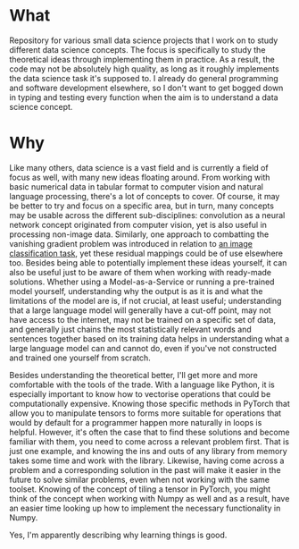 # What

Repository for various small data science projects that I work on
to study different data science concepts. The focus is specifically
to study the theoretical ideas through implementing them in practice.
As a result, the code may not be absolutely high quality,
as long as it roughly implements the data science task it's supposed to.
I already do general programming and software development elsewhere,
so I don't want to get bogged down in typing and testing every function
when the aim is to understand a data science concept.

# Why

Like many others, data science is a vast field and is currently a field
of focus as well, with many new ideas floating around. From working
with basic numerical data in tabular format to computer vision and
natural language processing, there's a lot of concepts to cover. Of course,
it may be better to try and focus on a specific area, but in turn,
many concepts may be usable across the different sub-disciplines:
convolution as a neural network concept originated from computer vision,
yet is also useful in processing non-image data. Similarly,
one approach to combatting the vanishing gradient problem was introduced
in relation to [an image classification task](https://arxiv.org/abs/1512.03385),
yet these residual mappings could be of use elsewhere too. Besides
being able to potentially implement these ideas yourself, it can
also be useful just to be aware of them when working with
ready-made solutions. Whether using a Model-as-a-Service or running
a pre-trained model yourself, understanding why the output is as it is
and what the limitations of the model are is, if not crucial, at least useful;
understanding that a large language model will generally have a cut-off
point, may not have access to the internet, may not be trained on a specific
set of data, and generally just chains the most statistically relevant words
and sentences together based on its training data 
helps in understanding what a large language model
can and cannot do, even if you've not constructed and trained one yourself
from scratch.

Besides understanding the theoretical better, I'll
get more and more comfortable with the tools of the trade. With a language
like Python, it is especially important to know how to vectorise operations
that could be computationally expensive. Knowing those specific methods
in PyTorch that allow you to manipulate tensors to forms more suitable
for operations that would by default for a programmer happen more naturally
in loops is helpful. However, it's often the case that to find these solutions and
become familiar with them, you need to come across a relevant problem first.
That is just one example, and knowing the ins and outs of any library
from memory takes some time and work with the library. Likewise,
having come across a problem and a corresponding solution in the past
will make it easier in the future to solve similar problems, even
when not working with the same toolset. Knowing of the concept
of tiling a tensor in PyTorch, you might think of the concept
when working with Numpy as well and as a result, have an easier
time looking up how to implement the necessary functionality
in Numpy.

Yes, I'm apparently describing why learning things is good.
